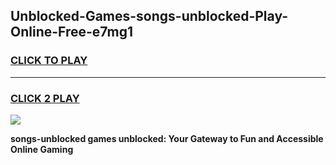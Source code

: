 
## Unblocked-Games-songs-unblocked-Play-Online-Free-e7mg1
<h3>
<a href="https://premium76.site?title=songs-unblocked&ref=26A">CLICK TO PLAY</a></h3>
<hr>

<h3>
<a href="https://premium76.site?title=songs-unblocked&ref=26A">CLICK 2 PLAY</a>
  
</h3>

<a href="https://premium76.site?title=songs-unblocked&ref=26A"><img src="https://clearcache.store/games.png"></a>


**songs-unblocked games unblocked: Your Gateway to Fun and Accessible Online Gaming**

